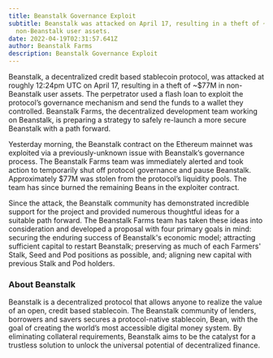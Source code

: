 ```yaml
---
title: Beanstalk Governance Exploit
subtitle: Beanstalk was attacked on April 17, resulting in a theft of ~$76M in
  non-Beanstalk user assets.
date: 2022-04-19T02:31:57.641Z
author: Beanstalk Farms
description: Beanstalk Governance Exploit
---
```

Beanstalk, a decentralized credit based stablecoin protocol, was attacked at roughly 12:24pm UTC on April 17, resulting in a theft of ~$77M in non-Beanstalk user assets. The perpetrator used a flash loan to exploit the protocol’s governance mechanism and send the funds to a wallet they controlled. Beanstalk Farms, the decentralized development team working on Beanstalk, is preparing a strategy to safely re-launch a more secure Beanstalk with a path forward.

Yesterday morning, the Beanstalk contract on the Ethereum mainnet was exploited via a previously-unknown issue with Beanstalk’s governance process. The Beanstalk Farms team was immediately alerted and took action to temporarily shut off protocol governance and pause Beanstalk. Approximately $77M was stolen from the protocol’s liquidity pools. The team has since burned the remaining Beans in the exploiter contract.

Since the attack, the Beanstalk community has demonstrated incredible support for the project and provided numerous thoughtful ideas for a suitable path forward. The Beanstalk Farms team has taken these ideas into consideration and developed a proposal with four primary goals in mind: securing the enduring success of Beanstalk's economic model; attracting sufficient capital to restart Beanstalk; preserving as much of each Farmers' Stalk, Seed and Pod positions as possible, and; aligning new capital with previous Stalk and Pod holders.

### About Beanstalk

Beanstalk is a decentralized protocol that allows anyone to realize the value of an open, credit based stablecoin. The Beanstalk community of lenders, borrowers and savers secures a protocol-native stablecoin, Bean, with the goal of creating the world’s most accessible digital money system. By eliminating collateral requirements, Beanstalk aims to be the catalyst for a trustless solution to unlock the universal potential of decentralized finance.